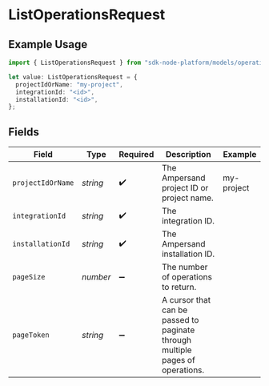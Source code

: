 # ListOperationsRequest

## Example Usage

```typescript
import { ListOperationsRequest } from "sdk-node-platform/models/operations";

let value: ListOperationsRequest = {
  projectIdOrName: "my-project",
  integrationId: "<id>",
  installationId: "<id>",
};
```

## Fields

| Field                                                                         | Type                                                                          | Required                                                                      | Description                                                                   | Example                                                                       |
| ----------------------------------------------------------------------------- | ----------------------------------------------------------------------------- | ----------------------------------------------------------------------------- | ----------------------------------------------------------------------------- | ----------------------------------------------------------------------------- |
| `projectIdOrName`                                                             | *string*                                                                      | :heavy_check_mark:                                                            | The Ampersand project ID or project name.                                     | my-project                                                                    |
| `integrationId`                                                               | *string*                                                                      | :heavy_check_mark:                                                            | The integration ID.                                                           |                                                                               |
| `installationId`                                                              | *string*                                                                      | :heavy_check_mark:                                                            | The Ampersand installation ID.                                                |                                                                               |
| `pageSize`                                                                    | *number*                                                                      | :heavy_minus_sign:                                                            | The number of operations to return.                                           |                                                                               |
| `pageToken`                                                                   | *string*                                                                      | :heavy_minus_sign:                                                            | A cursor that can be passed to paginate through multiple pages of operations. |                                                                               |
